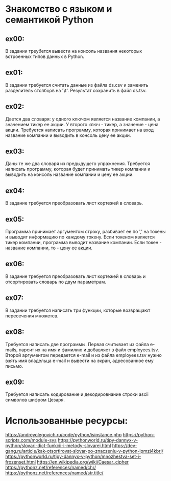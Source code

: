 # Знакомство с языком и семантикой Python

## ex00:
В задании треубется вывести на консоль названия некоторых встроенных типов данных в Python.

## ex01:
В задании требуется считать данные из файла ds.csv и заменить разделитель столбцов на '\t'. Результат сохранить в файл ds.tsv.

## ex02:
Дается два словаря: у одного ключом является название компании, а значением тикер ее акции. У второго ключ - тикер, а значение - цена акции. Требуется написать программу, которая принимает на вход название компании и выводить в консоль цену ее акции.

## ex03:
Даны те же два словаря из предыдущего упражнения. Требуется написать программу, которая будет принимать тикер компании и выводить на консоль название компании и цену ее акции.

## ex04:
В задание требуется преобразовать лист кортежей в словарь.

## ex05:
Программа принимает аргументом строку, разбивает ее по ',' на токены и выводит информацию по каждому токену. Если токеном является тикер компании, программа выводит название компании. Если токен - название компании, то - цену ее акции.

## ex06:
В задание требуется преобразовать лист кортежей в словарь и отсортировать словарь по двум параметрам.

## ex07:
В задании требуется написать три функции, которые возвращают пересечения множетсв.

## ex08:
Требуется написать две программы. Первая считывает из файла e-mails, парсит их на имя и фамилию и добавляет в файл employees.tsv. Второй аргументом передается e-mail и из файла employees.tsv нужно взять имя владельца e-mail и вывести на экран, адресованное ему письмо.

## ex09:
Требуется написать кодирование и декодировнание строки ascii символов шифром Цезаря.

# Использованные ресурсы:

https://andreyolegovich.ru/code/python/isinstance.php
https://python-scripts.com/module-sys
https://pythonworld.ru/tipy-dannyx-v-python/slovari-dict-funkcii-i-metody-slovarej.html
https://dev-gang.ru/article/kak-otsortirovat-slovar-po-znaczeniu-v-python-lpmzj4kbrj/
https://pythonworld.ru/tipy-dannyx-v-python/mnozhestva-set-i-frozenset.html
https://en.wikipedia.org/wiki/Caesar_cipher
https://pythonz.net/references/named/chr/
https://pythonz.net/references/named/str.title/
